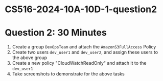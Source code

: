 # CS516-2024-10A-10D-1-question2
# Question 2: 30 Minutes
1. Create a group `DevOpsTeam` and attach the `AmazonS3FullAccess` Policy
2. Create two users `dev_user1` and `dev_user2`, and assign these users to the above group
3. Create a new policy "CloudWatchReadOnly" and attach it to the `dev_user1`
4. Take screenshots to demonstrate for the above tasks
